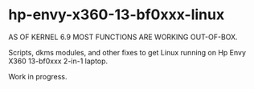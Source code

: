 # hp-envy-x360-13-bf0xxx-linux
AS OF KERNEL 6.9 MOST FUNCTIONS ARE WORKING OUT-OF-BOX.

Scripts, dkms modules, and other fixes to get Linux running on Hp Envy X360 13-bf0xxx 2-in-1 laptop.

Work in progress.
